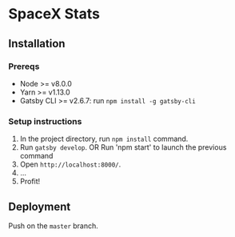 # SpaceX Stats

## Installation

### Prereqs

- Node >= v8.0.0
- Yarn >= v1.13.0
- Gatsby CLI >= v2.6.7: run `npm install -g gatsby-cli`

### Setup instructions

1. In the project directory, run `npm install` command.
2. Run `gatsby develop`. OR Run 'npm start' to launch the previous command
3. Open `http://localhost:8000/`.
4. ...
5. Profit!

## Deployment

Push on the `master` branch.
